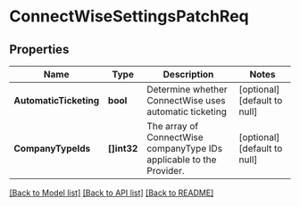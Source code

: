 # ConnectWiseSettingsPatchReq

## Properties
Name | Type | Description | Notes
------------ | ------------- | ------------- | -------------
**AutomaticTicketing** | **bool** | Determine whether ConnectWise uses automatic ticketing | [optional] [default to null]
**CompanyTypeIds** | **[]int32** | The array of ConnectWise companyType IDs applicable to the Provider. | [optional] [default to null]

[[Back to Model list]](../README.md#documentation-for-models) [[Back to API list]](../README.md#documentation-for-api-endpoints) [[Back to README]](../README.md)


